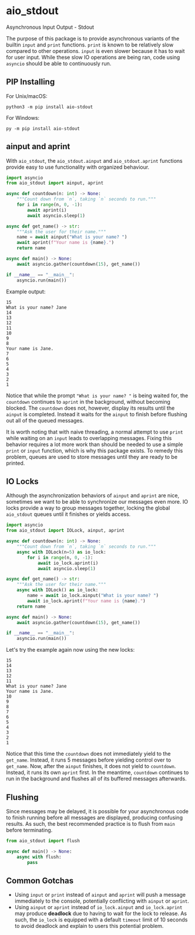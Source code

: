 # aio_stdout
 Asynchronous Input Output - Stdout

The purpose of this package is to provide asynchronous variants of the builtin `input` and `print` functions. `print` is known to be relatively slow compared to other operations. `input` is even slower because it has to wait for user input. While these slow IO operations are being ran, code using `asyncio` should be able to continuously run.

PIP Installing
---------------

For Unix/macOS:
```
python3 -m pip install aio-stdout
```

For Windows:
```
py -m pip install aio-stdout
```

ainput and aprint
------------------

With `aio_stdout`, the `aio_stdout.ainput` and `aio_stdout.aprint` functions provide easy to use functionality with organized behaviour.

```python
import asyncio
from aio_stdout import ainput, aprint

async def countdown(n: int) -> None:
    """Count down from `n`, taking `n` seconds to run."""
    for i in range(n, 0, -1):
        await aprint(i)
        await asyncio.sleep(1)

async def get_name() -> str:
    """Ask the user for their name."""
    name = await ainput("What is your name? ")
    await aprint(f"Your name is {name}.")
    return name

async def main() -> None:
    await asyncio.gather(countdown(15), get_name())

if __name__ == "__main__":
    asyncio.run(main())
```

Example output:

```
15
What is your name? Jane
14
13
12
11
10
9
8
Your name is Jane.
7
6
5
4
3
2
1
```

Notice that while the prompt `"What is your name? "` is being waited for, the `countdown` continues to `aprint` in the background, without becoming blocked. The `countdown` does not, however, display its results until the `ainput` is completed. Instead it waits for the `ainput` to finish before flushing out all of the queued messages.

It is worth noting that with naive threading, a normal attempt to use `print` while waiting on an `input` leads to overlapping messages. Fixing this behavior requires a lot more work than should be needed to use a simple `print` or `input` function, which is why this package exists. To remedy this problem, queues are used to store messages until they are ready to be printed. 

IO Locks
---------

Although the asynchronization behaviors of `ainput` and `aprint` are nice, sometimes we want to be able to synchronize our messages even more. IO locks provide a way to group messages together, locking the global `aio_stdout` queues until it finishes or yields access.

```python
import asyncio
from aio_stdout import IOLock, ainput, aprint

async def countdown(n: int) -> None:
    """Count down from `n`, taking `n` seconds to run."""
    async with IOLock(n=5) as io_lock:
        for i in range(n, 0, -1):
            await io_lock.aprint(i)
            await asyncio.sleep(1)

async def get_name() -> str:
    """Ask the user for their name."""
    async with IOLock() as io_lock:
        name = await io_lock.ainput("What is your name? ")
        await io_lock.aprint(f"Your name is {name}.")
    return name

async def main() -> None:
    await asyncio.gather(countdown(15), get_name())

if __name__ == "__main__":
    asyncio.run(main())
```

Let's try the example again now using the new locks:

```
15
14
13
12
11
What is your name? Jane
Your name is Jane.
10
9
8
7
6
5
4
3
2
1
```

Notice that this time the `countdown` does not immediately yield to the `get_name`. Instead, it runs 5 messages before yielding control over to `get_name`. Now, after the `ainput` finishes, it does not yield to `countdown`. Instead, it runs its own `aprint` first. In the meantime, `countdown` continues to run in the background and flushes all of its buffered messages afterwards.

Flushing
---------

Since messages may be delayed, it is possible for your asynchronous code to finish running before all messages are displayed, producing confusing results. As such, the best recommended practice is to flush from `main` before terminating.

```python
from aio_stdout import flush

async def main() -> None:
    async with flush:
        pass
```

Common Gotchas
---------------

- Using `input` or `print` instead of `ainput` and `aprint` will push a message immediately to the console, potentially conflicting with `ainput` or `aprint`.
- Using `ainput` or `aprint` instead of `io_lock.ainput` and `io_lock.aprint` may produce **deadlock** due to having to wait for the lock to release. As such, the `io_lock` is equipped with a default `timeout` limit of 10 seconds to avoid deadlock and explain to users this potential problem.
